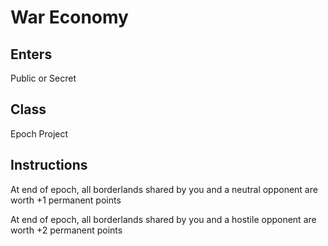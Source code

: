 # War Economy

## Enters

Public or Secret

## Class

Epoch Project

## Instructions

At end of epoch, all borderlands shared by you and a neutral opponent are worth +1 permanent points

At end of epoch, all borderlands shared by you and a hostile opponent are worth +2 permanent points
